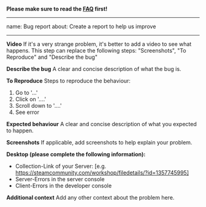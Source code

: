 **Please make sure to read the [FAQ](https://github.com/Alf21/TTT2/wiki/faq) first!**

---
name: Bug report
about: Create a report to help us improve

---

**Video**
If it's a very strange problem, it's better to add a video to see what happens. This step can replace the following steps: "Screenshots", "To Reproduce" and "Describe the bug"

**Describe the bug**
A clear and concise description of what the bug is.

**To Reproduce**
Steps to reproduce the behaviour:
1. Go to '...'
2. Click on '....'
3. Scroll down to '....'
4. See error

**Expected behaviour**
A clear and concise description of what you expected to happen.

**Screenshots**
If applicable, add screenshots to help explain your problem.

**Desktop (please complete the following information):**
 - Collection-Link of your Server: [e.g. https://steamcommunity.com/workshop/filedetails/?id=1357745995]
 - Server-Errors in the server console
 - Client-Errors in the developer console

**Additional context**
Add any other context about the problem here.
